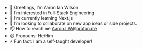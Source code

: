 - 👋 Greetings, I’m Aaron Ian Wilson
- 👀 I’m interested in Full-Stack Engineering
- 🌱 I’m currently learning Next.js
- 💞️ I’m looking to collaborate on new app ideas or side projects.
- 📫 How to reach me Aaron.I.W@proton.me
- 😄 Pronouns: He/Him
- ⚡ Fun fact: I am a self-taught developer!

<!---
AaronIanWilson/AaronIanWilson is a ✨ special ✨ repository because its `README.md` (this file) appears on your GitHub profile.
You can click the Preview link to take a look at your changes.
--->
